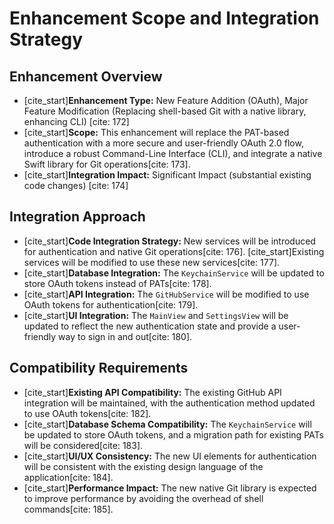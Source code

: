 # Enhancement Scope and Integration Strategy

## Enhancement Overview

-   [cite_start]**Enhancement Type:** New Feature Addition (OAuth), Major Feature Modification (Replacing shell-based Git with a native library, enhancing CLI) [cite: 172]
-   [cite_start]**Scope:** This enhancement will replace the PAT-based authentication with a more secure and user-friendly OAuth 2.0 flow, introduce a robust Command-Line Interface (CLI), and integrate a native Swift library for Git operations[cite: 173].
-   [cite_start]**Integration Impact:** Significant Impact (substantial existing code changes) [cite: 174]

## Integration Approach

-   [cite_start]**Code Integration Strategy:** New services will be introduced for authentication and native Git operations[cite: 176]. [cite_start]Existing services will be modified to use these new services[cite: 177].
-   [cite_start]**Database Integration:** The `KeychainService` will be updated to store OAuth tokens instead of PATs[cite: 178].
-   [cite_start]**API Integration:** The `GitHubService` will be modified to use OAuth tokens for authentication[cite: 179].
-   [cite_start]**UI Integration:** The `MainView` and `SettingsView` will be updated to reflect the new authentication state and provide a user-friendly way to sign in and out[cite: 180].

## Compatibility Requirements

-   [cite_start]**Existing API Compatibility:** The existing GitHub API integration will be maintained, with the authentication method updated to use OAuth tokens[cite: 182].
-   [cite_start]**Database Schema Compatibility:** The `KeychainService` will be updated to store OAuth tokens, and a migration path for existing PATs will be considered[cite: 183].
-   [cite_start]**UI/UX Consistency:** The new UI elements for authentication will be consistent with the existing design language of the application[cite: 184].
-   [cite_start]**Performance Impact:** The new native Git library is expected to improve performance by avoiding the overhead of shell commands[cite: 185].
